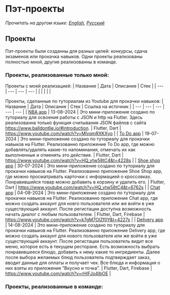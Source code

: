 # Пэт-проекты
_Прочитать на другом языке: [English](README.md), [Русский](README.ru.md)_
## Проекты
Пэт-проекты были созданны для разных целей: конкурсы, сдача экзаменов или прокачка навыков.
Одни проекты реализованы полностью мной, другие реализованны в команде.
### Проекты, реализованные только мной:
Проекты с моей реализацией:
| Название | Дата | Описание | Стек |
| --- | --- | --- | --- |
| | | | |

Проекты, сделанные по туториалам из Youtube для прокачки навыков:
| Название | Дата | Описание | Стек | Ссылка на источник |
| --- | --- | --- | --- | --- |
| [NBA app](https://github.com/karishka1222/NBA-app-Pet-project-on-Flutter) | 13-08-2024 | Это мини-приложение создано по туториалу для освоения работы с JSON и http на Flutter. Здесь реализованна только функция считывания JSON файлов с сайта https://www.balldontlie.io/#introduction. | Flutter, Dart | https://www.youtube.com/watch?v=MlvqmRXKXyo |
| [To Do app](https://github.com/karishka1222/To-Do-App-Pet-project-on-Flutter) | 19-07-2024 | Это мини-приложение создано по туториалу для прокачки навыков на Flutter. Реализованно приложение To Do app, где можно добавлять/удалять какие-то напоминания, отмечать их как выполненные и отменять это действие. | Flutter, Dart | https://www.youtube.com/watch?v=HQ_ytw58tC4&t=4228s |
| [Shoe shop app](https://github.com/karishka1222/Shoe-shop-app-Pet-project-on-Flutter) | 30-07-2024 | Это мини-приложение создано по туториалу для прокачки навыков на Flutter. Реализованно приложение Shoe Shop app, где можно просматривать карточки с информацией о кроссовках. Понравившийся товар можно добавить в корзину и удалить его. | Flutter, Dart | https://www.youtube.com/watch?v=HQ_ytw58tC4&t=6762s |
| [Chat app](https://github.com/karishka1222/Chat-app-Pet-project-on-Flutter) | 04-08-2024 | Это мини-приложение создано по туториалу для прокачки навыков на Flutter. Реализованно приложение Chat app, гдe можно создать аккаунт для новго пользователя или же войти в уже существующий аккаунт. После регистации доступна возможность начать диалог с любым пользователем. | Flutter, Dart, Firebase | https://www.youtube.com/watch?v=k7gM7OIZf0Y&t=4227s |
| [Delivery app](https://github.com/karishka1222/Delivery-app-Pet-project-on-Flutter/tree/main) | 14-08-2024 | Это мини-приложение создано по туториалу для прокачки навыков на Flutter. Реализованно приложение Delivery app, гдe можно создать аккаунт для нового пользователя или же войти в уже существующий аккаунт. После регистации пользователь видит все меню, которое есть в текущем ресторане. Есть возможность выбрать понравившееся блюдо, добавить к нему какие то ингредиенты. Далее после выбора желаемых блюд пользователь подтверждает заказ, вводит данные для оплаты и получает чек. Все блюда и информация о них взяты из приложения "Вкусно и точка". | Flutter, Dart, Firebase | https://www.youtube.com/watch?v=rHIFJo4IbOE |
### Проекты, реализованные в команде:
